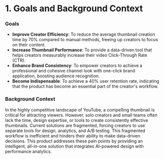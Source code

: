 # **1\. Goals and Background Context**

### **Goals**

* **Improve Creator Efficiency**: To reduce the average thumbnail creation time by 70% compared to manual methods, freeing up creators to focus on their content.  
* **Increase Thumbnail Performance**: To provide a data-driven tool that helps creators measurably increase their video Click-Through Rate (CTR).  
* **Enhance Brand Consistency**: To empower creators to achieve a professional and cohesive channel look with one-click brand application, boosting audience recognition.  
* **Become Indispensable**: To achieve a 40% user retention rate, indicating that the product has become an essential part of the creator's workflow.

### **Background Context**

In the highly competitive landscape of YouTube, a compelling thumbnail is critical for attracting viewers. However, solo creators and small teams often lack the time, design expertise, or tools to create consistently effective thumbnails. Current solutions are fragmented, forcing creators to use separate tools for design, analytics, and A/B testing. This fragmented workflow is inefficient and hinders their ability to make data-driven decisions. This product addresses these pain points by providing an intelligent, all-in-one solution that integrates AI-powered design with performance analytics.
